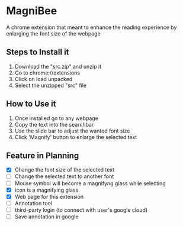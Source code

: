 # MagniBee
  A chrome extension that meant to enhance the reading experience by enlarging the font size of the webpage
  
  ## Steps to Install it
  1. Download the "src.zip" and unzip it
  2. Go to chrome://extensions
  3. Click on load unpacked
  4. Select the unzipped "src" file
  
  ## How to Use it
  1. Once installed go to any webpage
  2. Copy the text into the searchbar
  3. Use the slide bar to adjust the wanted font size
  4. Click 'Magnify' button to enlarge the selected text
  
  ## Feature in Planning
  - [x] Change the font size of the selected text
  - [ ] Change the selected text to another font
  - [ ] Mouse symbol will become a magnifyng glass while selecting
  - [x] icon is a magnifying glass
  - [x] Web page for this extension
  - [ ] Annotation tool 
  - [ ] third-party login (to connect with user's google cloud)
  - [ ] Save annotation in google
